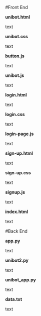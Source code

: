 #Front End

**unibot.html**

text

**unibot.css**

text

**button.js**

text

**unibot.js**

text

**login.html**

text

**login.css**

text

**login-page.js**

text

**sign-up.html**

text

**sign-up.css**

text

**signup.js**

text

**index.html**

text

#Back End

**app.py**

text

**unibot2.py**

text

**unibot_app.py**

text

**data.txt**

text

